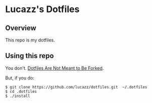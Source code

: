 # Lucazz's Dotfiles

## Overview

This repo is my dotfiles.

## Using this repo

You don't. [Dotfiles Are Not Meant to Be Forked](http://www.anishathalye.com/2014/08/03/managing-your-dotfiles/).

But, if you do:

    $ git clone https://github.com/lucazz/dotfiles.git  ~/.dotfiles
    $ cd .dotfiles
    $ ./install
